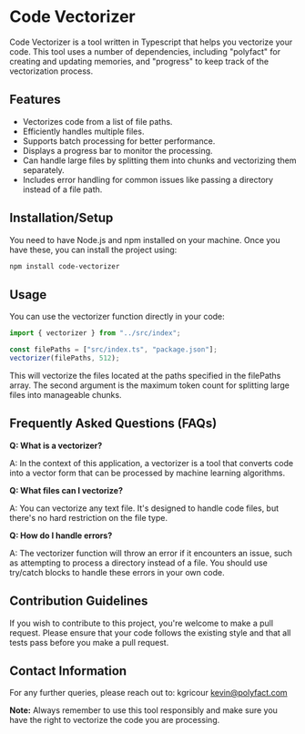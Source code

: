 # Code Vectorizer

Code Vectorizer is a tool written in Typescript that helps you vectorize your code. This tool uses a number of dependencies, including "polyfact" for creating and updating memories, and "progress" to keep track of the vectorization process.

## Features

- Vectorizes code from a list of file paths.
- Efficiently handles multiple files.
- Supports batch processing for better performance.
- Displays a progress bar to monitor the processing.
- Can handle large files by splitting them into chunks and vectorizing them separately.
- Includes error handling for common issues like passing a directory instead of a file path.

## Installation/Setup

You need to have Node.js and npm installed on your machine. Once you have these, you can install the project using:

```bash
npm install code-vectorizer
```

## Usage

You can use the vectorizer function directly in your code:

```javascript
import { vectorizer } from "../src/index";

const filePaths = ["src/index.ts", "package.json"];
vectorizer(filePaths, 512);
```

This will vectorize the files located at the paths specified in the filePaths array. The second argument is the maximum token count for splitting large files into manageable chunks.

## Frequently Asked Questions (FAQs)

**Q: What is a vectorizer?**

A: In the context of this application, a vectorizer is a tool that converts code into a vector form that can be processed by machine learning algorithms.

**Q: What files can I vectorize?**

A: You can vectorize any text file. It's designed to handle code files, but there's no hard restriction on the file type.

**Q: How do I handle errors?**

A: The vectorizer function will throw an error if it encounters an issue, such as attempting to process a directory instead of a file. You should use try/catch blocks to handle these errors in your own code.

## Contribution Guidelines

If you wish to contribute to this project, you're welcome to make a pull request. Please ensure that your code follows the existing style and that all tests pass before you make a pull request.

## Contact Information

For any further queries, please reach out to: kgricour <kevin@polyfact.com>

**Note:** Always remember to use this tool responsibly and make sure you have the right to vectorize the code you are processing.

